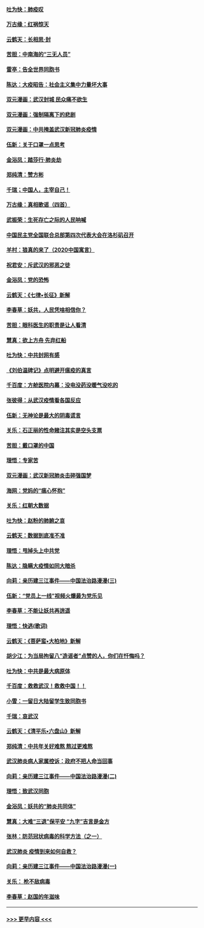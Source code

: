 #### [吐为快：肺疫叹](../pages/nsc993/n11864027.md?t=02130044) 
#### [万古缘：红祸惊天](../pages/nsc993/n11864079.md?t=02130044) 
#### [云鹤天：长相思‧封](../pages/nsc993/n11864006.md?t=02130044) 
#### [苦胆：中南海的“三无人员”](../pages/nsc993/n11862997.md?t=02130044) 
#### [雷亭：告全世界同胞书](../pages/nsc993/n11862572.md?t=02130044) 
#### [陈达：大疫昭告：社会主义集中力量坏大事](../pages/nsc993/n11859419.md?t=02130044) 
#### [双元漫画：武汉封城 民众痛不欲生](../pages/nsc993/n11859287.md?t=02130044) 
#### [双元漫画：强制隔离下的悲剧](../pages/nsc993/n11859244.md?t=02130044) 
#### [双元漫画：中共掩盖武汉新冠肺炎疫情](../pages/nsc993/n11858249.md?t=02130044) 
#### [伍新：关于口罩一点思考](../pages/nsc993/n11859195.md?t=02130044) 
#### [金浴凤：踏莎行‧肺炎劫](../pages/nsc993/n11858227.md?t=02130044) 
#### [郑纯清：赞方彬](../pages/nsc993/n11856803.md?t=02130044) 
#### [千瑞；中国人，主宰自己！](../pages/nsc993/n11856793.md?t=02130044) 
#### [万古缘：真相歌谣（四首）](../pages/nsc993/n11856263.md?t=02130044) 
#### [武振荣：生死存亡之际的人民呐喊](../pages/nsc993/n11856256.md?t=02130044) 
#### [中国民主党全国联合总部第四次代表大会在洛杉矶召开](../pages/nsc993/n11856344.md?t=02130044) 
#### [羊村：狼真的来了（2020中国寓言）](../pages/nsc993/n11856229.md?t=02130044) 
#### [祝君安：斥武汉的邪恶之徒](../pages/nsc993/n11855861.md?t=02130044) 
#### [金浴凤：党的恐怖](../pages/nsc993/n11855849.md?t=02130044) 
#### [云鹤天：《七律▪长征》新解](../pages/nsc993/n11855479.md?t=02130044) 
#### [李春草：妖共，人民凭啥相信你？](../pages/nsc993/n11855196.md?t=02130044) 
#### [苦胆：眼科医生的职责是让人看清](../pages/nsc993/n11853840.md?t=02130044) 
#### [慧真：欲上方舟 先弃红船](../pages/nsc993/n11853483.md?t=02130044) 
#### [吐为快：中共封网有感](../pages/nsc993/n11852575.md?t=02130044) 
#### [《刘伯温碑记》点明避开瘟疫的真言](../pages/nsc993/n11852128.md?t=02130044) 
#### [千百度：方舱医院内幕：没电没药没暖气没吃的](../pages/nsc993/n11850211.md?t=02130044) 
#### [张彼得：从武汉疫情看各国反应](../pages/nsc993/n11850102.md?t=02130044) 
#### [伍新：无神论是最大的阴毒谎言](../pages/nsc993/n11846129.md?t=02130044) 
#### [关乐：石正丽的性命赌注其实是空头支票](../pages/nsc993/n11846109.md?t=02130044) 
#### [苦胆：戴口罩的中国](../pages/nsc993/n11845576.md?t=02130044) 
#### [理悟：专家苦](../pages/nsc993/n11845564.md?t=02130044) 
#### [双元漫画：武汉新冠肺炎击碎强国梦](../pages/nsc993/n11843320.md?t=02130044) 
#### [海网：党妈的“瘟心怀抱”](../pages/nsc993/n11840740.md?t=02130044) 
#### [关乐：红朝大数据](../pages/nsc993/n11840675.md?t=02130044) 
#### [吐为快：赵粉的肺腑之哀](../pages/nsc993/n11840618.md?t=02130044) 
#### [云鹤天：数据到底准不准](../pages/nsc993/n11840325.md?t=02130044) 
#### [理悟：甩掉头上中共党](../pages/nsc993/n11838826.md?t=02130044) 
#### [陈达：隐瞒大疫情如同大暗杀](../pages/nsc993/n11838771.md?t=02130044) 
#### [向莉：亲历建三江事件——中国法治路漫漫(三)](../pages/nsc993/n11831825.md?t=02130044) 
#### [伍新：“党员上一线”视频火爆最为党乐见](../pages/nsc993/n11838200.md?t=02130044) 
#### [李春草：不能让妖共再逍遥](../pages/nsc993/n11838102.md?t=02130044) 
#### [理悟：快逃(歌词)](../pages/nsc993/n11838083.md?t=02130044) 
#### [云鹤天：《菩萨蛮▪大柏地》新解](../pages/nsc993/n11838059.md?t=02130044) 
#### [胡少江：为当局拘留八“造谣者”点赞的人，你们在忏悔吗？](../pages/nsc993/n11836801.md?t=02130044) 
#### [吐为快：中共是最大病原体](../pages/nsc993/n11836748.md?t=02130044) 
#### [千百度：救救武汉！救救中国！！](../pages/nsc993/n11836145.md?t=02130044) 
#### [小雪：一留日大陆留学生致同胞书](../pages/nsc993/n11834624.md?t=02130044) 
#### [千瑞：哀武汉](../pages/nsc993/n11833647.md?t=02130044) 
#### [云鹤天：《清平乐▪六盘山》新解](../pages/nsc993/n11833611.md?t=02130044) 
#### [郑纯清：中共年关好难熬 熬过更难熬](../pages/nsc993/n11833489.md?t=02130044) 
#### [武汉肺炎病人家属控诉：政府不把人命当回事](../pages/nsc993/n11833205.md?t=02130044) 
#### [向莉：亲历建三江事件——中国法治路漫漫(二)](../pages/nsc993/n11829102.md?t=02130044) 
#### [理悟：致武汉同胞](../pages/nsc993/n11831522.md?t=02130044) 
#### [金浴凤：妖共的“肺炎共同体”](../pages/nsc993/n11829448.md?t=02130044) 
#### [慧真：大难“三退”保平安 “九字”吉言是金方](../pages/nsc993/n11829501.md?t=02130044) 
#### [张林：防范冠状病毒的科学方法（之一）](../pages/nsc993/n11828618.md?t=02130044) 
#### [武汉肺炎 疫情到来如何自救？](../pages/nsc993/n11827632.md?t=02130044) 
#### [向莉：亲历建三江事件——中国法治路漫漫(一)](../pages/nsc993/n11827190.md?t=02130044) 
#### [关乐： 枪不敌病毒](../pages/nsc993/n11826746.md?t=02130044) 
#### [李春草：赵国的年滋味](../pages/nsc993/n11826321.md?t=02130044) 

----
#### [ >>> 更早内容 <<< ](../indexes/nsc993-earlier.md)
